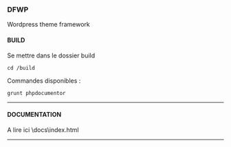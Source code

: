 ### DFWP 
Wordpress theme framework

#### BUILD
Se mettre dans le dossier build

	cd /build
	
Commandes disponibles :

	grunt phpdocumentor

----------

#### DOCUMENTATION
A lire ici
\docs\index.html

----------


